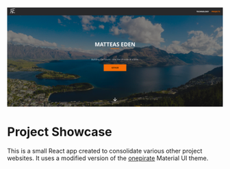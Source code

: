 ![preview](preview.png)

# Project Showcase

This is a small React app created to consolidate various other project websites. It uses a modified version of the [onepirate](https://material-ui.com/store/items/onepirate/) Material UI theme.
